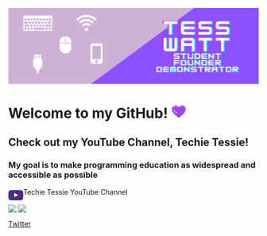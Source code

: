 ![Header](https://raw.githubusercontent.com/Tess314/Tess314/master/personal_banner.png "Header")

# Welcome to my GitHub! <img src="https://raw.githubusercontent.com/Tess314/Tess314/master/heart.gif" width="30px">

## Check out my YouTube Channel, Techie Tessie!
### My goal is to make programming education as widespread and accessible as possible
[<img align="left" alt="YouTube" height="30px" src="https://raw.githubusercontent.com/Tess314/Tess314/master/youtube_logo.png"/>][YouTube]Techie Tessie YouTube Channel

<img align="center" src="https://github-readme-stats.vercel.app/api?username=Tess314&show_icons=true&line_height=27&count_private=true&title_color=8C52FF"/>

<img align="center" src="https://github-readme-stats.vercel.app/api/top-langs/?username=Tess314&layout=compact&title_color=8C52FF"/>

[YouTube]: https://www.youtube.com/channel/UCGCR-PjumUZeuMc0zZOIZdA
[Twitter](https://twitter.com/TechieTessie)
